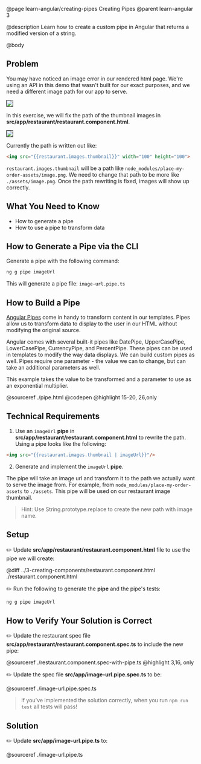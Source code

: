@page learn-angular/creating-pipes Creating Pipes
@parent learn-angular 3

@description Learn how to create a custom pipe in Angular that returns a modified version of a string.

@body

## Problem

You may have noticed an image error in our rendered html page. We're using an API in this demo that wasn't built for our exact purposes, and we need a different image path for our app to serve.

<img src="../static/img/angular/3-creating-components/restaurant-component.png"
  style="border: solid 1px black; max-width: 320px;"/>

In this exercise, we will fix the path of the thumbnail images in __src/app/restaurant/restaurant.component.html__.

<img src="../static/img/angular/3b-creating-pipes/restaurant-thumbnails.png"
  style="border: solid 1px black; max-width: 320px;"/>

Currently the path is written out like:

```html
<img src="{{restaurant.images.thumbnail}}" width="100" height="100">
```

`restaurant.images.thumbnail` will be a path like `node_modules/place-my-order-assets/image.png`.  We need to change that path to be more like `./assets/image.png`. Once
the path rewriting is fixed, images will show up correctly.

## What You Need to Know

- How to generate a pipe
- How to use a pipe to transform data

## How to Generate a Pipe via the CLI

Generate a pipe with the following command:

```bash
ng g pipe imageUrl
```

This will generate a pipe file: `image-url.pipe.ts`

## How to Build a Pipe

<a href="https://angular.io/guide/pipes" target="\_blank">Angular Pipes</a> come in handy to transform content in our templates. Pipes allow us to transform data to display to the user in our HTML without modifying the original source.  

Angular comes with several built-it pipes like DatePipe, UpperCasePipe, LowerCasePipe, CurrencyPipe, and PercentPipe. These pipes can be used in templates to modify the way data displays. We can build custom pipes as well. Pipes require one parameter - the value we can to change, but can take an additional parameters as well.

This example takes the value to be transformed and a parameter to use as an exponential multiplier.

@sourceref ./pipe.html
@codepen
@highlight 15-20, 26,only

## Technical Requirements

1. Use an `imageUrl` __pipe__ in __src/app/restaurant/restaurant.component.html__ to rewrite the path.  Using a pipe looks like the following:
  ```html
  <img src="{{restaurant.images.thumbnail | imageUrl}}"/>
  ```
2. Generate and implement the `imageUrl` __pipe__.

  The pipe will take an image url and transform it to the path we actually want to serve the image from. For example, from `node_modules/place-my-order-assets` to `./assets`.  This pipe will be used on our restaurant image thumbnail.

  > Hint: Use String.prototype.replace to create the new path with image name.

## Setup

✏️ Update __src/app/restaurant/restaurant.component.html__ file to use the pipe we will create:

@diff ../3-creating-components/restaurant.component.html ./restaurant.component.html


✏️ Run the following to generate the __pipe__ and the pipe's tests:

```bash
ng g pipe imageUrl
```

## How to Verify Your Solution is Correct

✏️ Update the restaurant spec file __src/app/restaurant/restaurant.component.spec.ts__ to include the new pipe:

@sourceref ./restaurant.component.spec-with-pipe.ts
@highlight 3,16, only

✏️ Update the spec file  __src/app/image-url.pipe.spec.ts__ to be:

@sourceref ./image-url.pipe.spec.ts

> If you've implemented the solution correctly, when you run `npm run test` all tests will pass!

## Solution

✏️ Update __src/app/image-url.pipe.ts__ to:

@sourceref ./image-url.pipe.ts

